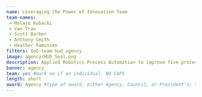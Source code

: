 ```yaml
---
name: Leveraging the Power of Innovation Team 
team-names:
 - Melajo Kubacki
 - Van Tran
 - Scott Barber
 - Anthony Smith
 - Heather Ramussen
filters: GoG-team hud agency
image: agency/HUD_Seal.png
description: Applied Robotics Process Automation to improve five processes across the organization. Their efforts saved over 5,000 staff hours, triggered a culture change, and laid the foundation for financial transformation.
banner: agency
team: yes #mark no if an individual, NO CAPS 
length: short
award: Agency #type of award, either Agency, Council, or President's; this is case sensitive so make sure to match the options listed exactly. This section generates the format of the card
---
```

